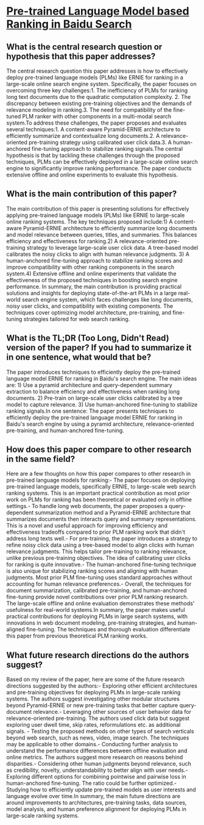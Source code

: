# [Pre-trained Language Model based Ranking in Baidu Search](https://arxiv.org/abs/2105.11108)

## What is the central research question or hypothesis that this paper addresses?

The central research question this paper addresses is how to effectively deploy pre-trained language models (PLMs) like ERNIE for ranking in a large-scale online search engine system. Specifically, the paper focuses on overcoming three key challenges:1. The inefficiency of PLMs for ranking long text documents due to the quadratic computation complexity. 2. The discrepancy between existing pre-training objectives and the demands of relevance modeling in ranking.3. The need for compatibility of the fine-tuned PLM ranker with other components in a multi-modal search system.To address these challenges, the paper proposes and evaluates several techniques:1. A content-aware Pyramid-ERNIE architecture to efficiently summarize and contextualize long documents.2. A relevance-oriented pre-training strategy using calibrated user click data.3. A human-anchored fine-tuning approach to stabilize ranking signals.The central hypothesis is that by tackling these challenges through the proposed techniques, PLMs can be effectively deployed in a large-scale online search engine to significantly improve ranking performance. The paper conducts extensive offline and online experiments to evaluate this hypothesis.


## What is the main contribution of this paper?

The main contribution of this paper is presenting solutions for effectively applying pre-trained language models (PLMs) like ERNIE to large-scale online ranking systems. The key techniques proposed include:1) A content-aware Pyramid-ERNIE architecture to efficiently summarize long documents and model relevance between queries, titles, and summaries. This balances efficiency and effectiveness for ranking.2) A relevance-oriented pre-training strategy to leverage large-scale user click data. A tree-based model calibrates the noisy clicks to align with human relevance judgments.  3) A human-anchored fine-tuning approach to stabilize ranking scores and improve compatibility with other ranking components in the search system.4) Extensive offline and online experiments that validate the effectiveness of the proposed techniques in boosting search engine performance. In summary, the main contribution is providing practical solutions and insights for deploying state-of-the-art PLMs in a large real-world search engine system, which faces challenges like long documents, noisy user clicks, and compatibility with existing components. The techniques cover optimizing model architecture, pre-training, and fine-tuning strategies tailored for web search ranking.


## What is the TL;DR (Too Long, Didn't Read) version of the paper? If you had to summarize it in one sentence, what would that be?

The paper introduces techniques to efficiently deploy the pre-trained language model ERNIE for ranking in Baidu's search engine. The main ideas are: 1) Use a pyramid architecture and query-dependent summary extraction to balance efficiency and effectiveness when ranking long documents. 2) Pre-train on large-scale user clicks calibrated by a tree model to capture relevance. 3) Use human-anchored fine-tuning to stabilize ranking signals.In one sentence: The paper presents techniques to efficiently deploy the pre-trained language model ERNIE for ranking in Baidu's search engine by using a pyramid architecture, relevance-oriented pre-training, and human-anchored fine-tuning.


## How does this paper compare to other research in the same field?

Here are a few thoughts on how this paper compares to other research in pre-trained language models for ranking:- The paper focuses on deploying pre-trained language models, specifically ERNIE, to large-scale web search ranking systems. This is an important practical contribution as most prior work on PLMs for ranking has been theoretical or evaluated only in offline settings.- To handle long web documents, the paper proposes a query-dependent summarization method and a Pyramid-ERNIE architecture that summarizes documents then interacts query and summary representations. This is a novel and useful approach for improving efficiency and effectiveness tradeoffs compared to prior PLM ranking work that didn't address long texts well.- For pre-training, the paper introduces a strategy to refine noisy click data using a tree-based model to align clicks with human relevance judgments. This helps tailor pre-training to ranking relevance, unlike previous pre-training objectives. The idea of calibrating user clicks for ranking is quite innovative.- The human-anchored fine-tuning technique is also unique for stabilizing ranking scores and aligning with human judgments. Most prior PLM fine-tuning uses standard approaches without accounting for human relevance preferences.- Overall, the techniques for document summarization, calibrated pre-training, and human-anchored fine-tuning provide novel contributions over prior PLM ranking research. The large-scale offline and online evaluation demonstrates these methods' usefulness for real-world systems.In summary, the paper makes useful practical contributions for deploying PLMs in large search systems, with innovations in web document modeling, pre-training strategies, and human-aligned fine-tuning. The techniques and thorough evaluation differentiate this paper from previous theoretical PLM ranking works.


## What future research directions do the authors suggest?

Based on my review of the paper, here are some of the future research directions suggested by the authors:- Exploring other efficient architectures and pre-training objectives for deploying PLMs in large-scale ranking systems. The authors suggest investigating other modular structures beyond Pyramid-ERNIE or new pre-training tasks that better capture query-document relevance.- Leveraging other sources of user behavior data for relevance-oriented pre-training. The authors used click data but suggest exploring user dwell time, skip rates, reformulations etc. as additional signals. - Testing the proposed methods on other types of search verticals beyond web search, such as news, video, image search. The techniques may be applicable to other domains.- Conducting further analysis to understand the performance differences between offline evaluation and online metrics. The authors suggest more research on reasons behind disparities.- Considering other human judgments beyond relevance, such as credibility, novelty, understandability to better align with user needs.- Exploring different options for combining pointwise and pairwise loss in human-anchored fine-tuning. The ratio could be further optimized.- Studying how to efficiently update pre-trained models as user interests and language evolve over time.In summary, the main future directions are around improvements to architectures, pre-training tasks, data sources, model analysis, and human preference alignment for deploying PLMs in large-scale ranking systems.
